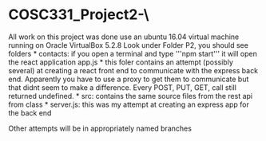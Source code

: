 # COSC331_Project2-\
All work on this project was done use an ubuntu 16.04 virtual machine running 
on Oracle VirtualBox 5.2.8
Look under Folder P2, you should see folders
    * contacts: if you open a terminal and type '''npm start''' it will open the react application app.js
        * this foler contains an attempt (possibly several) at creating a react front end to communicate with the 
        express back end. Apparently you have to use a proxy to get them to communicate but that didnt seem to make a                   difference. Every POST, PUT, GET, call still returned undefined. 
    * src: contains the same source files from the rest api from class
    * server.js: this was my attempt at creating an express app for the back end 
    
Other attempts will be in appropriately named branches
    
